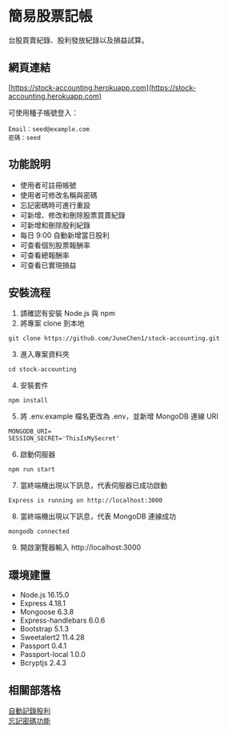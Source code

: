 # 簡易股票記帳
台股買賣紀錄、股利發放紀錄以及損益試算。
## 網頁連結
[https://stock-accounting.herokuapp.com](https://stock-accounting.herokuapp.com)  
  
可使用種子帳號登入：
```
Email：seed@example.com
密碼：seed
```
## 功能說明
+ 使用者可註冊帳號
+ 使用者可修改名稱與密碼
+ 忘記密碼時可進行重設
+ 可新增、修改和刪除股票買賣紀錄
+ 可新增和刪除股利紀錄
+ 每日 9:00 自動新增當日股利
+ 可查看個別股票報酬率
+ 可查看總報酬率
+ 可查看已實現損益
## 安裝流程
1. 請確認有安裝 Node.js 與 npm
2. 將專案 clone 到本地
```
git clone https://github.com/JuneChen1/stock-accounting.git
```
3. 進入專案資料夾
```
cd stock-accounting
```
4. 安裝套件
```
npm install
```
5. 將 .env.example 檔名更改為 .env，並新增 MongoDB 連線 URI
```
MONGODB_URI=
SESSION_SECRET='ThisIsMySecret'
```
6. 啟動伺服器
```
npm run start
```
7. 當終端機出現以下訊息，代表伺服器已成功啟動
```
Express is running on http://localhost:3000
```
8. 當終端機出現以下訊息，代表 MongoDB 連線成功
```
mongodb connected
```
9. 開啟瀏覽器輸入 http://localhost:3000
## 環境建置
+ Node.js 16.15.0
+ Express 4.18.1
+ Mongoose 6.3.8
+ Express-handlebars 6.0.6
+ Bootstrap 5.1.3
+ Sweetalert2 11.4.28
+ Passport 0.4.1
+ Passport-local 1.0.0
+ Bcryptjs 2.4.3
## 相關部落格
[自動記錄股利](https://medium.com/@juneee/%E4%BD%BF%E7%94%A8-node-schedule-%E8%87%AA%E5%8B%95%E8%A8%98%E9%8C%84%E8%82%A1%E5%88%A9-468af2943032)  
[忘記密碼功能](https://medium.com/@juneee/%E4%BD%BF%E7%94%A8-node-js-%E5%AF%A6%E4%BD%9C%E5%BF%98%E8%A8%98%E5%AF%86%E7%A2%BC%E5%8A%9F%E8%83%BD-84b9fb8b1cb7)
